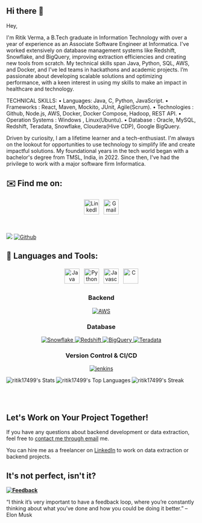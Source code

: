 ## Hi there 👋

Hey, 

I'm Ritik Verma, a B.Tech graduate in Information Technology with over a year of experience as an Associate Software Engineer at Informatica. I've worked extensively on database management systems like Redshift, Snowflake, and BigQuery, improving extraction efficiencies and creating new tools from scratch. My technical skills span Java, Python, SQL, AWS, and Docker, and I've led teams in hackathons and academic projects. I’m passionate about developing scalable solutions and optimizing performance, with a keen interest in using my skills to make an impact in healthcare and technology.

TECHNICAL SKILLS:
• Languages: Java, C, Python, JavaScript.
• Frameworks : React, Maven, Mockito, JUnit, Agile(Scrum).
• Technologies : Github, Node.js, AWS, Docker, Docker Compose, Hadoop, REST API. 
• Operation Systems : Windows , Linux(Ubuntu).
• Database : Oracle, MySQL, Redshift, Teradata, Snowflake, Cloudera(Hive CDP), Google BigQuery.

Driven by curiosity, I am a lifetime learner and a tech-enthusiast. I'm always on the lookout for opportunities to use technology to simplify life and create impactful solutions. My foundational years in the tech world began with a bachelor's degree from TMSL, India, in 2022. Since then, I've had the privilege to work with a major software firm Informatica.



## ✉️ Find me on:
<p align="center">
 <a href="https://www.linkedin.com/in/ritik-verma-749081175/" target="_blank" rel="noopener noreferrer"> <img src="https://img.icons8.com/color/48/000000/linkedin.png" alt="LinkedIn" height="40" style="vertical-align:top; margin:4px"></a>
 <a href="mailto:ritikapril17@gmail.com"> <img src="https://img.icons8.com/color/48/000000/gmail.png" alt="Gmail" height="40" style="vertical-align:top; margin:4px"></a>
</p>

<br />



![](https://visitor-badge.laobi.icu/badge?page_id=ritik17499.CharalambosIoannou)
[![Github](https://img.shields.io/github/followers/ritik17499?label=Follow&style=social)](https://github.com/ritik17499)




## 🧰 Languages and Tools:
<p align="center">
<img src="https://img.icons8.com/color/48/000000/java-coffee-cup-logo--v1.png" alt="Java" height="40" style="vertical-align:top; margin:4px">
<img src="https://img.icons8.com/color/48/000000/python.png" alt="Python" height="40" style="vertical-align:top; margin:4px">
<img src="https://img.icons8.com/color/48/000000/javascript.png" alt="Javascript" height="40" style="vertical-align:top; margin:4px">
<img src="https://img.icons8.com/color/48/000000/c.png" alt="C" height="40" style="vertical-align:top; margin:4px">
</p>

<h3 align="center">Backend</h3>
<p align="center">
<!-- Existing badges -->
<a href="https://aws.amazon.com/" target="_blank"> 
    <img src="https://img.shields.io/badge/AWS-%23FF9900.svg?style=for-the-badge&logo=amazon-aws&logoColor=white" alt="AWS"/> 
</a>
</p>

<h3 align="center">Database</h3>
<p align="center">
<!-- Existing badges -->
<a href="https://www.snowflake.com/en/" target="_blank"> 
    <img src="https://encrypted-tbn0.gstatic.com/images?q=tbn:ANd9GcTOR_9havJNf5-vJBnVs30g4vpLbWbNJwS7iQ&s" alt="Snowflake"/> 
</a>
<a href="https://aws.amazon.com/redshift/" target="_blank"> 
    <img src="https://cdn.holistics.io/landing/databases/redshift.png" alt="Redshift"/> 
</a>
<a href="https://cloud.google.com/bigquery/?utm_source=google&utm_medium=cpc&utm_campaign=japac-IN-all-en-dr-BKWS-all-hv-trial-PHR-dr-1605216&utm_content=text-ad-none-none-DEV_c-CRE_634320731456-ADGP_Hybrid+%7C+BKWS+-+BRO+%7C+Txt+-Data+Analytics-BigQuery-google+bigquery+solution-main-KWID_43700080096370253-kwd-1148277396445&userloc_9153623-network_g&utm_term=KW_solution%20google%20cloud%20bigquery&gad_source=1&gclid=Cj0KCQjw28W2BhC7ARIsAPerrcLrshss8dpxV3AHhfK-0HRGVDWsPne05u71WCzkT0nUe1XmvoJ2jWsaAmexEALw_wcB&gclsrc=aw.ds" target="_blank"> 
    <img src="https://logowik.com/content/uploads/images/google-bigquery6102.jpg" alt="BigQuery"/> 
</a>
<a href="https://www.teradata.com/" target="_blank"> 
    <img src="https://img.icons8.com/?size=512&id=108544&format=png" alt="Teradata"/> 
</a>

</p>


<h3 align="center">Version Control & CI/CD</h3>
<p align="center">

  <a href="https://www.jenkins.io" target="_blank"> 
    <img src="https://img.shields.io/badge/jenkins-D24939.svg?style=for-the-badge&logo=jenkins&logoColor=white" alt="jenkins"/> 
  </a>
</p>

<!-- # Blog posts -->
<!-- BLOG-POST-LIST:START -->
<!-- BLOG-POST-LIST:END -->



<p align="center">

<a>![ritik17499's Stats](https://github-readme-stats.vercel.app/api?username=ritik17499&theme=vue-dark&show_icons=true&hide_border=true&count_private=true) </a>
<a> ![ritik17499's Top Languages](https://github-readme-stats.vercel.app/api/top-langs/?username=ritik17499&theme=vue-dark&show_icons=true&hide_border=true&layout=compact) </a>
<a>![ritik17499's Streak](https://github-readme-streak-stats.herokuapp.com/?user=ritik17499&theme=vue-dark&hide_border=true)</a>

</p>

<br><br>

</div>




## Let's Work on Your Project Together!

If you have any questions about backend development or data extraction, feel free to <a href="mailto:ritikapril17@gmail.com">contact me through email</a> me.

You can hire me as a freelancer on <a href="https://www.linkedin.com/in/ritik-verma-749081175/">LinkedIn</a> to work on data extraction or backend projects.

  </td>
  <td width="50%" valign="top">

## It's not perfect, isn't it?

**<a href="https://github.com/ritik17499"><img alt="Feedback" src="https://img.shields.io/badge/Ask%20me-anything-1abc9c.svg"></a>**

“I think it’s very important to have a feedback loop, where you’re constantly thinking about what you’ve done and how you could be doing it better.”
– Elon Musk
<!--
**ritik17499/ritik17499** is a ✨ _special_ ✨ repository because its `README.md` (this file) appears on your GitHub profile.

Here are some ideas to get you started:

- 🔭 I’m currently working on ...
- 🌱 I’m currently learning ...
- 👯 I’m looking to collaborate on ...
- 🤔 I’m looking for help with ...
- 💬 Ask me about ...
- 📫 How to reach me: ...
- 😄 Pronouns: ...
- ⚡ Fun fact: ...
-->
